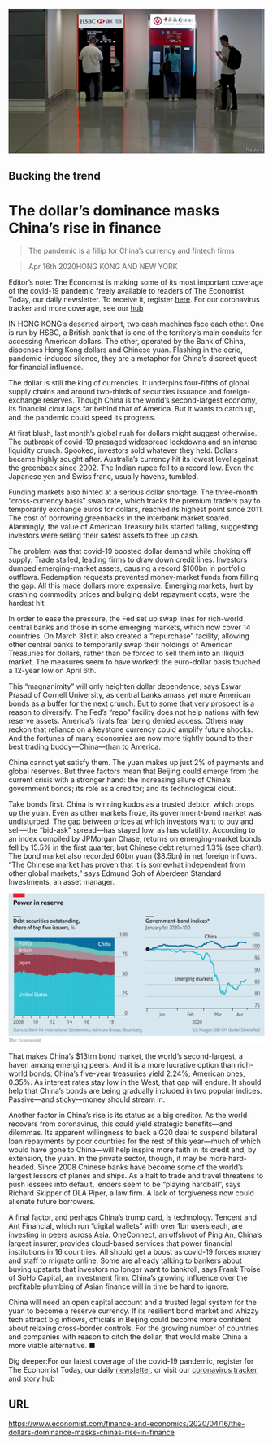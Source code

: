 ![](./images/20200418_FNP501.jpg)

## Bucking the trend

# The dollar’s dominance masks China’s rise in finance

> The pandemic is a fillip for China’s currency and fintech firms

> Apr 16th 2020HONG KONG AND NEW YORK

Editor’s note: The Economist is making some of its most important coverage of the covid-19 pandemic freely available to readers of The Economist Today, our daily newsletter. To receive it, register [here](https://www.economist.com//newslettersignup). For our coronavirus tracker and more coverage, see our [hub](https://www.economist.com//coronavirus)

IN HONG KONG’s deserted airport, two cash machines face each other. One is run by HSBC, a British bank that is one of the territory’s main conduits for accessing American dollars. The other, operated by the Bank of China, dispenses Hong Kong dollars and Chinese yuan. Flashing in the eerie, pandemic-induced silence, they are a metaphor for China’s discreet quest for financial influence.

The dollar is still the king of currencies. It underpins four-fifths of global supply chains and around two-thirds of securities issuance and foreign-exchange reserves. Though China is the world’s second-largest economy, its financial clout lags far behind that of America. But it wants to catch up, and the pandemic could speed its progress.

At first blush, last month’s global rush for dollars might suggest otherwise. The outbreak of covid-19 presaged widespread lockdowns and an intense liquidity crunch. Spooked, investors sold whatever they held. Dollars became highly sought after. Australia’s currency hit its lowest level against the greenback since 2002. The Indian rupee fell to a record low. Even the Japanese yen and Swiss franc, usually havens, tumbled.

Funding markets also hinted at a serious dollar shortage. The three-month “cross-currency basis” swap rate, which tracks the premium traders pay to temporarily exchange euros for dollars, reached its highest point since 2011. The cost of borrowing greenbacks in the interbank market soared. Alarmingly, the value of American Treasury bills started falling, suggesting investors were selling their safest assets to free up cash.

The problem was that covid-19 boosted dollar demand while choking off supply. Trade stalled, leading firms to draw down credit lines. Investors dumped emerging-market assets, causing a record $100bn in portfolio outflows. Redemption requests prevented money-market funds from filling the gap. All this made dollars more expensive. Emerging markets, hurt by crashing commodity prices and bulging debt repayment costs, were the hardest hit.

In order to ease the pressure, the Fed set up swap lines for rich-world central banks and those in some emerging markets, which now cover 14 countries. On March 31st it also created a “repurchase” facility, allowing other central banks to temporarily swap their holdings of American Treasuries for dollars, rather than be forced to sell them into an illiquid market. The measures seem to have worked: the euro-dollar basis touched a 12-year low on April 6th.

This “magnanimity” will only heighten dollar dependence, says Eswar Prasad of Cornell University, as central banks amass yet more American bonds as a buffer for the next crunch. But to some that very prospect is a reason to diversify. The Fed’s “repo” facility does not help nations with few reserve assets. America’s rivals fear being denied access. Others may reckon that reliance on a keystone currency could amplify future shocks. And the fortunes of many economies are now more tightly bound to their best trading buddy—China—than to America.

China cannot yet satisfy them. The yuan makes up just 2% of payments and global reserves. But three factors mean that Beijing could emerge from the current crisis with a stronger hand: the increasing allure of China’s government bonds; its role as a creditor; and its technological clout.

Take bonds first. China is winning kudos as a trusted debtor, which props up the yuan. Even as other markets froze, its government-bond market was undisturbed. The gap between prices at which investors want to buy and sell—the “bid-ask” spread—has stayed low, as has volatility. According to an index compiled by JPMorgan Chase, returns on emerging-market bonds fell by 15.5% in the first quarter, but Chinese debt returned 1.3% (see chart). The bond market also recorded 60bn yuan ($8.5bn) in net foreign inflows. “The Chinese market has proven that it is somewhat independent from other global markets,” says Edmund Goh of Aberdeen Standard Investments, an asset manager.



![](./images/20200418_FNC260.png)

That makes China’s $13trn bond market, the world’s second-largest, a haven among emerging peers. And it is a more lucrative option than rich-world bonds: China’s five-year treasuries yield 2.24%; American ones, 0.35%. As interest rates stay low in the West, that gap will endure. It should help that China’s bonds are being gradually included in two popular indices. Passive—and sticky—money should stream in.

Another factor in China’s rise is its status as a big creditor. As the world recovers from coronavirus, this could yield strategic benefits—and dilemmas. Its apparent willingness to back a G20 deal to suspend bilateral loan repayments by poor countries for the rest of this year—much of which would have gone to China—will help inspire more faith in its credit and, by extension, the yuan. In the private sector, though, it may be more hard-headed. Since 2008 Chinese banks have become some of the world’s largest lessors of planes and ships. As a halt to trade and travel threatens to push lessees into default, lenders seem to be “playing hardball”, says Richard Skipper of DLA Piper, a law firm. A lack of forgiveness now could alienate future borrowers.

A final factor, and perhaps China’s trump card, is technology. Tencent and Ant Financial, which run “digital wallets” with over 1bn users each, are investing in peers across Asia. OneConnect, an offshoot of Ping An, China’s largest insurer, provides cloud-based services that power financial institutions in 16 countries. All should get a boost as covid-19 forces money and staff to migrate online. Some are already talking to bankers about buying upstarts that investors no longer want to bankroll, says Frank Troise of SoHo Capital, an investment firm. China’s growing influence over the profitable plumbing of Asian finance will in time be hard to ignore.

China will need an open capital account and a trusted legal system for the yuan to become a reserve currency. If its resilient bond market and whizzy tech attract big inflows, officials in Beijing could become more confident about relaxing cross-border controls. For the growing number of countries and companies with reason to ditch the dollar, that would make China a more viable alternative. ■

Dig deeper:For our latest coverage of the covid-19 pandemic, register for The Economist Today, our daily [newsletter](https://www.economist.com//newslettersignup), or visit our [coronavirus tracker and story hub](https://www.economist.com//coronavirus)

## URL

https://www.economist.com/finance-and-economics/2020/04/16/the-dollars-dominance-masks-chinas-rise-in-finance
